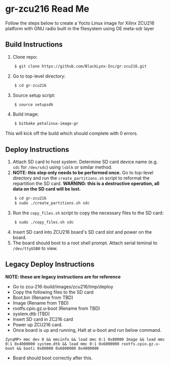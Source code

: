# gr-zcu216 Read Me

Follow the steps below to create a Yocto Linux image for Xilinx ZCU216 platform with GNU radio built in the filesystem using OE meta-sdr layer

## Build Instructions

1. Clone repo:
```bash
    $ git clone https://github.com/BlackLynx-Inc/gr-zcu216.git
```
2. Go to top-level directory:
```bash
    $ cd gr-zcu216
```
3. Source setup script:
```bash
    $ source setupsdk
```
4. Build image:
```bash
    $ bitbake petalinux-image-gr
```
This will kick off the build which should complete with 0 errors.

## Deploy Instructions

1. Attach SD card to host system. Determine SD card device name (e.g. `sdc` for `/dev/sdc`) using `lsblk` or similar method.
2. **NOTE: this step only needs to be performed once.** Go to top-level directory and run the `create_partitions.sh` script to reformat the repartition the SD card. **WARNING: this is a destructive operation, all data on the SD card will be lost.**
```bash
    $ cd gr-zcu216
    $ sudo ./create_partitions.sh sdc
```
3. Run the `copy_files.sh` script to copy the necessary files to the SD card:
```bash    
    $ sudo ./copy_files.sh sdc
```
4. Insert SD card into ZCU216 board's SD card slot and power on the board.
5. The board should boot to a root shell prompt. Attach serial teminal to `/dev/ttyUSB0` to view.

## Legacy Deploy Instructions 
**NOTE: these are legacy instructions are for reference**

* Go to zcu-216-build/images/zcu216/tmp/deploy
* Copy the following files to the SD card
* Boot.bin (Rename from TBD)
* Image (Rename from TBD)
* rootfs.cpio.gz.u-boot (Rename from TBD)
* system.dtb (TBD)
* Insert SD card in ZC216 card
* Power up ZCU216 card.
* Once board is up and running, Halt at u-boot and run below command. 
```
ZynqMP> mmc dev 0 && mmcinfo && load mmc 0:1 0x80000 Image && load mmc 0:1 0x4000000 system.dtb && load mmc 0:1 0x6000000 rootfs.cpio.gz.u-boot && booti 0x80000 0x6000000 0x4000000
```
* Board should boot correctly after this.
